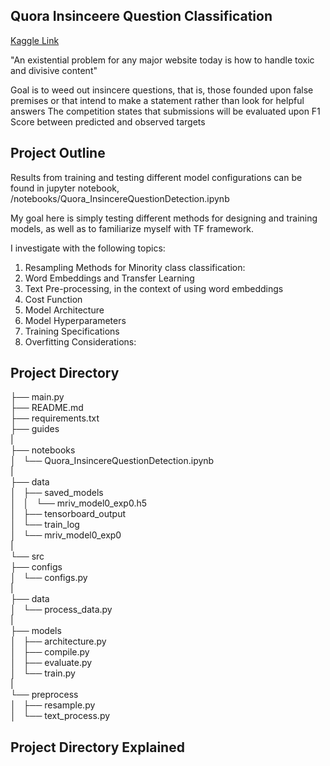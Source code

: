 
## Quora Insinceere Question Classification 
[Kaggle Link](https://www.kaggle.com/c/quora-insincere-questions-classification/notebooks)


"An existential problem for any major website today is how to handle toxic and divisive content"

Goal is to weed out insincere questions, that is, those founded upon false premises or that intend to make a statement rather than look for helpful answers 
The competition states that submissions will be evaluated upon F1 Score between predicted and observed targets 


## Project Outline 
Results from training and testing different model configurations can be found in jupyter notebook, /notebooks/Quora_InsincereQuestionDetection.ipynb

My goal here is simply testing different methods for designing and training models, as well as to familiarize myself with TF framework. 

I investigate with the following topics:
1) Resampling Methods for Minority class classification:
2) Word Embeddings and Transfer Learning
3) Text Pre-processing, in the context of using word embeddings
4) Cost Function
5) Model Architecture
6) Model Hyperparameters
7) Training Specifications
8) Overfitting Considerations:

## Project Directory
├── main.py<br>
├── README.md<br>
├── requirements.txt<br>
├── guides<br>
|<br>
├── notebooks<br>
│   └── Quora_InsincereQuestionDetection.ipynb<br>
|<br>
├── data<br>
│   ├── saved_models<br>
│   │   └── mriv_model0_exp0.h5<br>
│   ├── tensorboard_output<br>
│   └── train_log<br>
│       └── mriv_model0_exp0<br>
|<br>
└── src<br>
    ├── configs<br>
    │   └── configs.py<br>
    |<br>
    ├── data<br>
    │   └── process_data.py<br>
    |<br>
    ├── models<br>
    │   ├── architecture.py<br>
    │   ├── compile.py<br>
    │   ├── evaluate.py<br>
    │   └── train.py<br>
    |<br>
    └── preprocess<br>
    │   ├── resample.py<br>
    │   └── text_process.py<br>


## Project Directory Explained 


